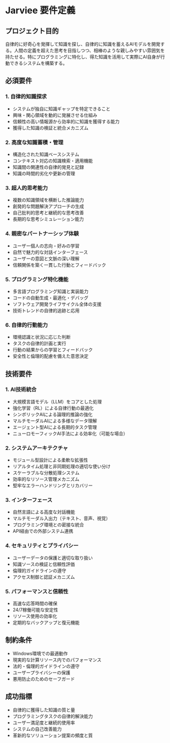 # Jarviee 要件定義

## プロジェクト目的
自律的に好奇心を発揮して知識を探し、自律的に知識を蓄えるAIモデルを開発する。人間の定義を超えた思考を目指しつつ、相棒のような親しみやすい雰囲気を持たせる。特にプログラミングに特化し、得た知識を活用して実際にAI自身が行動できるシステムを構築する。

## 必須要件

### 1. 自律的知識探求
- システムが独自に知識ギャップを特定できること
- 興味・関心領域を動的に発展させる仕組み
- 信頼性の高い情報源から効率的に知識を獲得する能力
- 獲得した知識の検証と統合メカニズム

### 2. 高度な知識蓄積・管理
- 構造化された知識ベースシステム
- コンテキスト対応の知識検索・適用機能
- 知識間の関連性の自律的発見と記録
- 知識の時間的劣化や更新の管理

### 3. 超人的思考能力
- 複数の知識領域を横断した推論能力
- 創発的な問題解決アプローチの生成
- 自己批判的思考と継続的な思考改善
- 長期的な思考シミュレーション能力

### 4. 親密なパートナーシップ体験
- ユーザー個人の志向・好みの学習
- 自然で魅力的な対話インターフェース
- ユーザーの意図と文脈の深い理解
- 信頼関係を築く一貫した行動とフィードバック

### 5. プログラミング特化機能
- 多言語プログラミング知識と実装能力
- コードの自動生成・最適化・デバッグ
- ソフトウェア開発ライフサイクル全体の支援
- 技術トレンドの自律的追跡と応用

### 6. 自律的行動能力
- 環境認識と状況に応じた判断
- タスクの自律的計画と実行
- 行動の結果からの学習とフィードバック
- 安全性と倫理的配慮を備えた意思決定

## 技術要件

### 1. AI技術統合
- 大規模言語モデル（LLM）をコアとした処理
- 強化学習（RL）による自律行動の最適化
- シンボリックAIによる論理的推論の強化
- マルチモーダルAIによる多様なデータ理解
- エージェント型AIによる長期的タスク管理
- ニューロモーフィックAI手法による効率化（可能な場合）

### 2. システムアーキテクチャ
- モジュール型設計による柔軟な拡張性
- リアルタイム処理と非同期処理の適切な使い分け
- スケーラブルな分散処理システム
- 効率的なリソース管理メカニズム
- 堅牢なエラーハンドリングとリカバリー

### 3. インターフェース
- 自然言語による高度な対話機能
- マルチモーダル入出力（テキスト、音声、視覚）
- プログラミング環境との密接な統合
- API経由での外部システム連携

### 4. セキュリティとプライバシー
- ユーザーデータの保護と適切な取り扱い
- 知識ソースの検証と信頼性評価
- 倫理的ガイドラインの遵守
- アクセス制御と認証メカニズム

### 5. パフォーマンスと信頼性
- 高速な応答時間の確保
- 24/7稼働可能な安定性
- リソース使用の効率化
- 定期的なバックアップと復元機能

## 制約条件
- Windows環境での最適動作
- 現実的な計算リソース内でのパフォーマンス
- 法的・倫理的ガイドラインの遵守
- ユーザープライバシーの保護
- 悪用防止のためのセーフガード

## 成功指標
- 自律的に獲得した知識の質と量
- プログラミングタスクの自律的解決能力
- ユーザー満足度と継続的使用率
- システムの自己改善能力
- 革新的なソリューション提案の頻度と質
